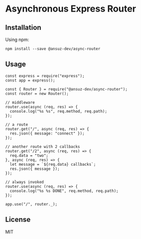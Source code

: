 # Asynchronous Express Router

## __Installation__

Using npm:

    npm install --save @ansuz-dev/async-router

## __Usage__

    const express = require("express");
    const app = express();

    const { Router } = require("@ansuz-dev/async-router");
    const router = new Router();

    // middleware
    router.use(async (req, res) => {
      console.log("%s %s", req.method, req.path);
    });

    // a route
    router.get("/", async (req, res) => {
      res.json({ message: "connect" });
    });

    // another route with 2 callbacks
    router.get("/2", async (req, res) => {
      req.data = "two";
    }, async (req, res) => {
      let message = `${req.data} callbacks`;
      res.json({ message });
    });

    // always invoked
    router.use(async (req, res) => {
      console.log("%s %s DONE", req.method, req.path);
    });

    app.use("/", router._);

## __License__

MIT
